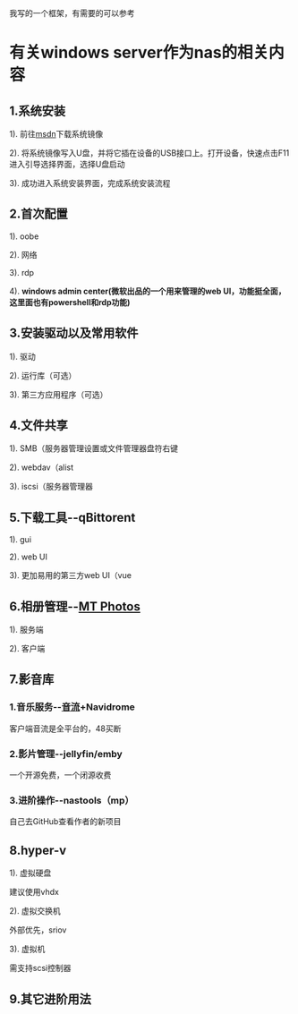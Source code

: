 我写的一个框架，有需要的可以参考

# 有关windows server作为nas的相关内容

## 1.系统安装

1). 前往[msdn](https://next.itellyou.cn/Original/#cbp=Product?ID=ff70d59a-8e02-ec11-a9e5-95b21d9a899a)下载系统镜像

2). 将系统镜像写入U盘，并将它插在设备的USB接口上。打开设备，快速点击F11进入引导选择界面，选择U盘启动

3). 成功进入系统安装界面，完成系统安装流程

## 2.首次配置

1). oobe

2). 网络

3). rdp

4). **windows admin center(微软出品的一个用来管理的web UI，功能挺全面，这里面也有powershell和rdp功能)**

## 3.安装驱动以及常用软件

1). 驱动

2). 运行库（可选）

3). 第三方应用程序（可选）

## 4.文件共享

1). SMB（服务器管理设置或文件管理器盘符右键

2). webdav（alist

3). iscsi（服务器管理器

## 5.下载工具--qBittorent

1). gui

2). web UI

3). 更加易用的第三方web UI（vue

## 6.相册管理--[MT Photos](https://mtmt.tech/)

1). 服务端

2). 客户端

## 7.影音库

### 1.音乐服务--[音流](https://aqzscn.cn/archives/stream-music-versions)+Navidrome

客户端音流是全平台的，48买断

### 2.影片管理--jellyfin/emby

一个开源免费，一个闭源收费

### 3.进阶操作--nastools（mp）

自己去GitHub查看作者的新项目

## 8.hyper-v

1). 虚拟硬盘

建议使用vhdx

2). 虚拟交换机

外部优先，sriov

3). 虚拟机

需支持scsi控制器

## 9.其它进阶用法

### 
